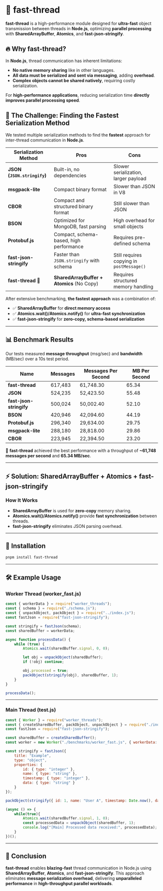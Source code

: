 # 🚀 fast-thread

**fast-thread** is a high-performance module designed for **ultra-fast** object transmission between threads in **Node.js**, optimizing **parallel processing** with **SharedArrayBuffer**, **Atomics**, and **fast-json-stringify**.

## 🔥 Why fast-thread?

In **Node.js**, thread communication has inherent limitations:
- **No native memory sharing** like in other languages.
- **All data must be serialized and sent via messaging**, adding **overhead**.
- **Complex objects cannot be shared natively**, requiring costly serialization.

For **high-performance applications**, reducing serialization time **directly improves parallel processing speed**.

## 🚀 The Challenge: Finding the Fastest Serialization Method

We tested multiple serialization methods to find the **fastest** approach for inter-thread communication in **Node.js**.

| Serialization Method       | Pros                                      | Cons                                        |
|---------------------------|-------------------------------------------|---------------------------------------------|
| **JSON (`JSON.stringify`)** | Built-in, no dependencies                 | Slower serialization, larger payload       |
| **msgpack-lite**          | Compact binary format                     | Slower than JSON in V8                     |
| **CBOR**                  | Compact and structured binary format      | Still slower than JSON                     |
| **BSON**                  | Optimized for MongoDB, fast parsing       | High overhead for small objects            |
| **Protobuf.js**           | Compact, schema-based, high performance   | Requires pre-defined schema                |
| **fast-json-stringify**   | Faster than `JSON.stringify` with schema  | Still requires copying in `postMessage()` |
| **fast-thread** 🚀        | **SharedArrayBuffer + Atomics** (No Copy) | Requires structured memory handling        |

After extensive benchmarking, **the fastest approach** was a combination of:

* ✅ **SharedArrayBuffer** for **direct memory access**  
* ✅ **Atomics.wait()/Atomics.notify()** for **ultra-fast synchronization**  
* ✅ **fast-json-stringify** for **zero-copy, schema-based serialization**  

---

## 📊 Benchmark Results

Our tests measured **message throughput** (msg/sec) and **bandwidth** (MB/sec) over a 10s test period.

| Name                     | Messages | Messages Per Second | MB Per Second |
|--------------------------|----------|---------------------|--------------|
| **fast-thread**         | 617,483  | 61,748.30          | 65.34        |
| **JSON**                | 524,235  | 52,423.50          | 55.48        |
| **fast-json-stringify** | 500,024  | 50,002.40          | 52.10        |
| **BSON**                | 420,946  | 42,094.60          | 44.19        |
| **Protobuf.js**         | 296,340  | 29,634.00          | 29.75        |
| **msgpack-lite**        | 288,180  | 28,818.00          | 29.86        |
| **CBOR**                | 223,945  | 22,394.50          | 23.20        |


🚀 **fast-thread** achieved the best performance with a throughput of **~61,748 messages per second** and **65.34 MB/sec**.

---

## ⚡ Solution: **SharedArrayBuffer + Atomics + fast-json-stringify**

### How It Works
- **SharedArrayBuffer** is used for **zero-copy** memory sharing.
- **Atomics.wait()/Atomics.notify()** provide **fast synchronization** between threads.
- **fast-json-stringify** eliminates JSON parsing overhead.

---

## 📌 Installation

```sh
pnpm install fast-thread
```

---

## 🛠 Example Usage

### **Worker Thread (worker_fast.js)**
```javascript
const { workerData } = require("worker_threads");
const { schema } = require("./schema.js");
const { unpackObject, packObject } = require("../index.js");
const fastJson = require("fast-json-stringify");

const stringify = fastJson(schema);
const sharedBuffer = workerData;

async function processData() {
    while (true) {
        Atomics.wait(sharedBuffer.signal, 0, 0);

        let obj = unpackObject(sharedBuffer);
        if (!obj) continue;

        obj.processed = true;
        packObject(stringify(obj), sharedBuffer, 1);
    }
}

processData();
```

---

### **Main Thread (test.js)**
```javascript
const { Worker } = require("worker_threads");
const { createSharedBuffer, packObject, unpackObject } = require("./index");
const fastJson = require("fast-json-stringify");

const sharedBuffer = createSharedBuffer();
const worker = new Worker("./benchmarks/worker_fast.js", { workerData: sharedBuffer });

const stringify = fastJson({
    title: "Example",
    type: "object",
    properties: {
        id: { type: "integer" },
        name: { type: "string" },
        timestamp: { type: "integer" },
        data: { type: "string" }
    }
});

packObject(stringify({ id: 1, name: "User A", timestamp: Date.now(), data: "x".repeat(512) }), sharedBuffer);

(async () => {
    while(true){
        Atomics.wait(sharedBuffer.signal, 1, 0);
        const processedData = unpackObject(sharedBuffer, 1);
        console.log("[Main] Processed data received:", processedData);
    }
})();
```

---

## 📌 Conclusion
**fast-thread** enables **blazing-fast** thread communication in Node.js using **SharedArrayBuffer**, **Atomics**, and **fast-json-stringify**. This approach eliminates **message serialization overhead**, delivering **unparalleled performance** in **high-throughput parallel workloads**.
